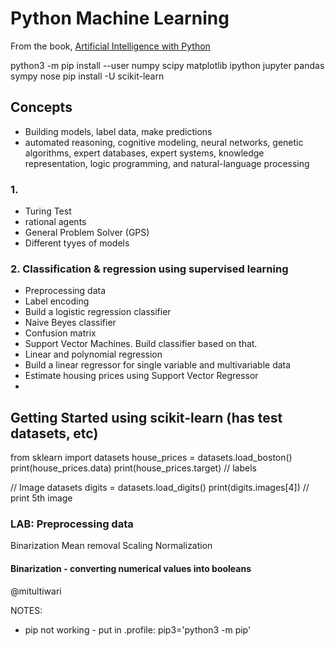 # Python Machine Learning

From the book, [Artificial Intelligence with Python](https://www.safaribooksonline.com/library/view/artificial-intelligence-with/9781786464392/ch02s03.html)

python3 -m pip install --user numpy scipy matplotlib ipython jupyter pandas sympy nose
pip install -U scikit-learn

## Concepts

- Building models, label data, make predictions
- automated reasoning, cognitive modeling, neural networks, genetic algorithms, expert databases, expert systems, knowledge representation, logic programming, and natural-language processing

### 1.

- Turing Test
- rational agents
- General Problem Solver (GPS)
- Different tyyes of models

### 2. Classification & regression using supervised learning

- Preprocessing data
- Label encoding
- Build a logistic regression classifier
- Naive Beyes classifier
- Confusion matrix
- Support Vector Machines. Build classifier based on that.
- Linear and polynomial regression
- Build a linear regressor for single variable and multivariable data
- Estimate housing prices using Support Vector Regressor
- 



## Getting Started using scikit-learn (has test datasets, etc)

from sklearn import datasets
house_prices = datasets.load_boston()
print(house_prices.data)
print(house_prices.target) // labels

// Image datasets
digits = datasets.load_digits()
print(digits.images[4]) // print 5th image


### LAB: Preprocessing data

Binarization
Mean removal
Scaling
Normalization

#### Binarization - converting numerical values into booleans




@mitultiwari

NOTES:

- pip not working - put in .profile: pip3='python3 -m pip'